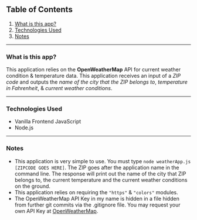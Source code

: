 
## Table of Contents

1. [What is this app?](#id-section1)
2. [Technologies Used](#id-section2)
3. [Notes](#id-section3)

<hr>

<div  id='id-section1'/>

### What is this app?

This application relies on the **OpenWeatherMap** API for current weather condition & temperature data. This application receives an input of a *ZIP code* and outputs the *name of the city that the ZIP belongs to*, *temperature in Fahrenheit*, & *current weather conditions*.

<hr>

<div id='id-section2' />

### Technologies Used

* Vanilla Frontend JavaScript
* Node.js

<hr>

<div id='id-section3' />

### Notes

* This application is very simple to use. You must type `node weatherApp.js [ZIPCODE GOES HERE]`. The ZIP goes after the application name in the command line. The response will print out the name of the city that ZIP belongs to, the current temperature and the current weather conditions on the ground.
* This application relies on requiring the `"https"` & `"colors"` modules.
* The OpenWeatherMap API Key in my name is hidden in a file hidden from further git commits via the .gitignore file. You may request your own API Key at [OpenWeatherMap](https://openweathermap.org/api).
